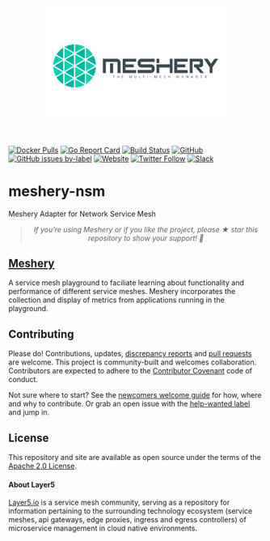 <p style="text-align:center;" align="center"><a href="https://layer5.io/meshery"><img align="center" style="margin-bottom:20px;" src="https://raw.githubusercontent.com/layer5io/layer5/master/assets/images/meshery/meshery-logo-tag-light-text-side.png"  width="70%" /></a><br /><br /></p>

[![Docker Pulls](https://img.shields.io/docker/pulls/layer5/meshery-nsm.svg)](https://hub.docker.com/r/layer5/meshery-nsm)
[![Go Report Card](https://goreportcard.com/badge/github.com/layer5io/meshery-nsm)](https://goreportcard.com/report/github.com/layer5io/meshery-nsm)
[![Build Status](https://github.com/layer5io/meshery-nsm/workflows/Meshery%20NSM/badge.svg)](https://github.com/layer5io/meshery-nsm/actions)
[![GitHub](https://img.shields.io/github/license/layer5io/meshery-nsm.svg)](LICENSE)
[![GitHub issues by-label](https://img.shields.io/github/issues/layer5io/meshery-nsm/help%20wanted.svg)](https://github.com/layer5io/meshery-nsm/issues?q=is%3Aopen+is%3Aissue+label%3A%22help+wanted%22)
[![Website](https://img.shields.io/website/https/layer5.io/meshery.svg)](https://layer5.io/meshery/)
[![Twitter Follow](https://img.shields.io/twitter/follow/layer5.svg?label=Follow&style=social)](https://twitter.com/intent/follow?screen_name=mesheryio)
[![Slack](https://img.shields.io/badge/slack-380-lightgrey)](http://slack.layer5.io)

# meshery-nsm
Meshery Adapter for Network Service Mesh

><p align="center"><i>If you’re using Meshery or if you like the project, please ★ star this repository to show your support! 🤩</i></p>

## [Meshery](https://layer5.io/meshery)

A service mesh playground to faciliate learning about functionality and performance of different service meshes. Meshery incorporates the collection and display of metrics from applications running in the playground.

## Contributing
Please do! Contributions, updates, [discrepancy reports](/../../issues) and [pull requests](/../../pulls) are welcome. This project is community-built and welcomes collaboration. Contributors are expected to adhere to the [Contributor Covenant](http://contributor-covenant.org) code of conduct.

Not sure where to start? See the [newcomers welcome guide](https://docs.google.com/document/d/17OPtDE_rdnPQxmk2Kauhm3GwXF1R5dZ3Cj8qZLKdo5E/edit) for how, where and why to contribute. Or grab an open issue with the [help-wanted label](https://github.com/issues?utf8=✓&q=is%3Aopen+is%3Aissue+archived%3Afalse+org%3Alayer5io+label%3A%22help+wanted%22+) and jump in.

## License

This repository and site are available as open source under the terms of the [Apache 2.0 License](https://opensource.org/licenses/Apache-2.0).

#### About Layer5
[Layer5.io](https://layer5.io) is a service mesh community, serving as a repository for information pertaining to the surrounding technology ecosystem (service meshes, api gateways, edge proxies, ingress and egress controllers) of microservice management in cloud native environments.
